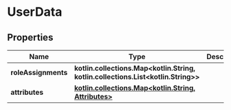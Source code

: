 
# UserData

## Properties
Name | Type | Description | Notes
------------ | ------------- | ------------- | -------------
**roleAssignments** | **kotlin.collections.Map&lt;kotlin.String, kotlin.collections.List&lt;kotlin.String&gt;&gt;** |  |  [optional]
**attributes** | [**kotlin.collections.Map&lt;kotlin.String, Attributes&gt;**](Attributes.md) |  |  [optional]



